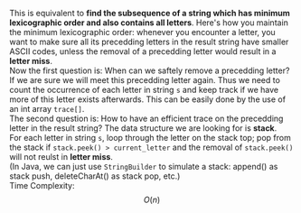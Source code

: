 This is equivalent to **find the subsequence of a string which has minimum lexicographic order and also contains all letters**. Here's how you maintain the minimum lexicographic order: whenever you encounter a letter, you want to make sure all its precedding letters in the result string have smaller ASCII codes, unless the removal of a precedding letter would result in a **letter miss**.  
Now the first question is: When can we saftely remove a precedding letter? If we are sure we will meet this precedding letter again. Thus we need to count the occurrence of each letter in string `s` and keep track if we have more of this letter exists afterwards. This can be easily done by the use of an int array `trace[]`.  
The second question is: How to have an efficient trace on the precedding letter in the result string? The data structure we are looking for is **stack**.  
For each letter in string `s`, loop through the letter on the stack top; pop from the stack if `stack.peek() > current_letter` and the removal of `stack.peek()` will not reulst in **letter miss**.  
(In Java, we can just use `StringBuilder` to simulate a stack: append() as stack push, deleteCharAt() as stack pop, etc.)  
Time Complexity: $$O(n)$$